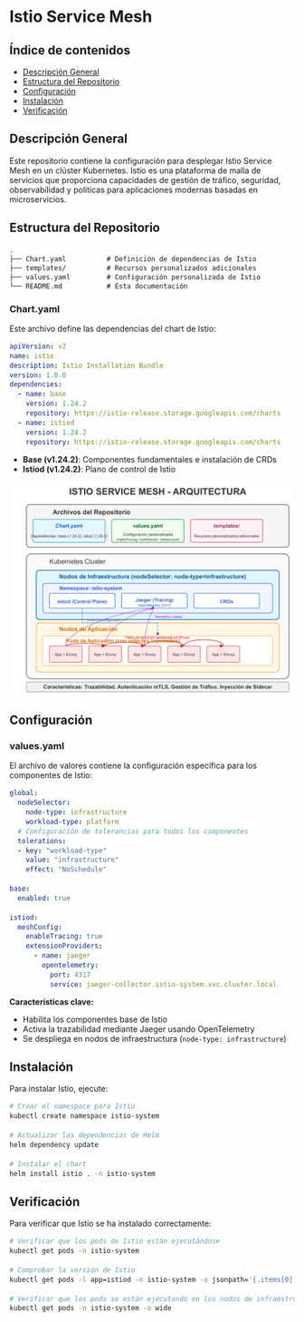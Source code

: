 # Istio Service Mesh

## Índice de contenidos
* [Descripción General](#descripcion)
* [Estructura del Repositorio](#estructura)
* [Configuración](#configuracion)
* [Instalación](#instalacion)
* [Verificación](#verificacion)


<a name="descripcion"></a>
## Descripción General
Este repositorio contiene la configuración para desplegar Istio Service Mesh en un clúster Kubernetes. Istio es una plataforma de malla de servicios que proporciona capacidades de gestión de tráfico, seguridad, observabilidad y políticas para aplicaciones modernas basadas en microservicios.

<a name="estructura"></a>
## Estructura del Repositorio
```
.
├── Chart.yaml          # Definición de dependencias de Istio
├── templates/          # Recursos personalizados adicionales
├── values.yaml         # Configuración personalizada de Istio
└── README.md           # Esta documentación
```

### Chart.yaml
Este archivo define las dependencias del chart de Istio:

```yaml
apiVersion: v2
name: istio
description: Istio Installation Bundle
version: 1.0.0
dependencies:
  - name: base
    version: 1.24.2
    repository: https://istio-release.storage.googleapis.com/charts
  - name: istiod
    version: 1.24.2
    repository: https://istio-release.storage.googleapis.com/charts
```

- **Base (v1.24.2)**: Componentes fundamentales e instalación de CRDs
- **Istiod (v1.24.2)**: Plano de control de Istio


![Arquitectura](https://github.com/Andherson333333/robot-shop/blob/master/Infrastructure-cloud-EKS/infra-node/Isitio-helm/imagenes/istio-1.png)



<a name="configuracion"></a>
## Configuración

### values.yaml
El archivo de valores contiene la configuración específica para los componentes de Istio:

```yaml
global:
  nodeSelector:
    node-type: infrastructure
    workload-type: platform
  # Configuración de tolerancias para todos los componentes 
  tolerations:
  - key: "workload-type"
    value: "infrastructure"
    effect: "NoSchedule"

base:
  enabled: true

istiod:
  meshConfig:
    enableTracing: true
    extensionProviders:
      - name: jaeger
        opentelemetry:
          port: 4317
          service: jaeger-collector.istio-system.svc.cluster.local
```

**Características clave:**
- Habilita los componentes base de Istio
- Activa la trazabilidad mediante Jaeger usando OpenTelemetry
- Se despliega en nodos de infraestructura (`node-type: infrastructure`)

<a name="instalacion"></a>
## Instalación

Para instalar Istio, ejecute:

```bash
# Crear el namespace para Istio
kubectl create namespace istio-system

# Actualizar las dependencias de Helm
helm dependency update

# Instalar el chart
helm install istio . -n istio-system
```

<a name="verificacion"></a>
## Verificación

Para verificar que Istio se ha instalado correctamente:

```bash
# Verificar que los pods de Istio están ejecutándose
kubectl get pods -n istio-system

# Comprobar la versión de Istio
kubectl get pods -l app=istiod -n istio-system -o jsonpath='{.items[0].metadata.labels.istio\.io/rev}'

# Verificar que los pods se están ejecutando en los nodos de infraestructura
kubectl get pods -n istio-system -o wide
```

